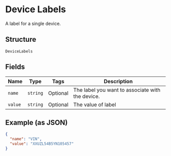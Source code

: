 
# Device Labels

A label for a single device.

## Structure

`DeviceLabels`

## Fields

| Name | Type | Tags | Description |
|  --- | --- | --- | --- |
| `name` | `string` | Optional | The label you want to associate with the device. |
| `value` | `string` | Optional | The value of label |

## Example (as JSON)

```json
{
  "name": "VIN",
  "value": "XXUZL54B5YN105457"
}
```

